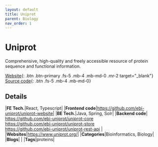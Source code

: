 ```yaml
---
layout: default
title: Uniprot
parent: Biology
nav_order: 1
---
```


# Uniprot

Comprehensive, high-quality and freely accessible resource of protein sequence and functional information.

[Website](https://www.uniprot.org/){: .btn .btn-primary .fs-5 .mb-4 .mb-md-0 .mr-2 target="_blank"} 
[Source code](#details){: .btn .fs-5 .mb-4 .mb-md-0}

## Details

|**FE Tech.**|React, Typescript|
|**Frontend code**|https://github.com/ebi-uniprot/uniprot-website|
|**BE Tech.**|Java, Spring, Solr|
|**Backend code**| https://github.com/ebi-uniprot/uniprot-core <br/> https://github.com/ebi-uniprot/uniprot-store <br/> https://github.com/ebi-uniprot/uniprot-rest-api |
|**Websites**|https://www.uniprot.org/|
|**Categories**|Bioinformatics, Biology|
|**Blogs**| |
|**Tags**|proteins|